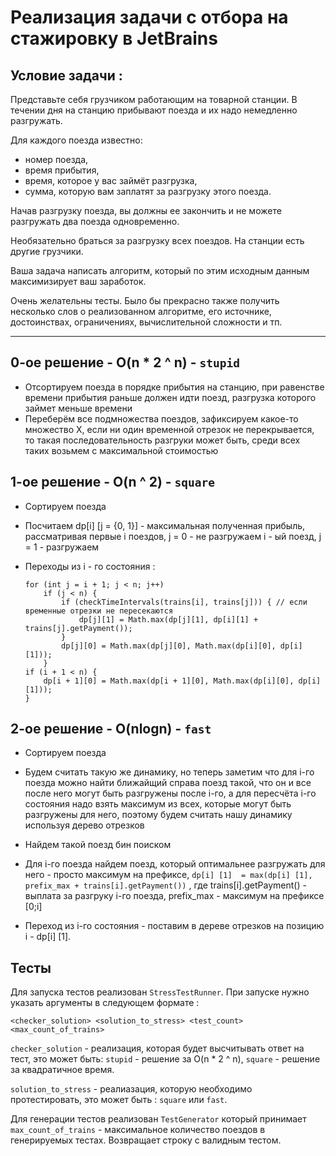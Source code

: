 # Реализация задачи с отбора на стажировку в JetBrains

## Условие задачи :

Представьте себя грузчиком работающим на товарной станции. В течении дня на станцию прибывают поезда и их надо немедленно разгружать.

Для каждого поезда известно:

- номер поезда,
- время прибытия,
- время, которое у вас займёт разгрузка,
- сумма, которую вам заплатят за разгрузку этого поезда.

Начав разгрузку поезда, вы должны ее закончить и не можете разгружать два поезда одновременно.

Необязательно браться за разгрузку всех поездов. На станции есть другие грузчики.

Ваша задача написать алгоритм, который по этим исходным данным максимизирует ваш заработок.

Очень желательны тесты. Было бы прекрасно также получить несколько слов о реализованном алгоритме, его источнике, достоинствах, ограничениях, вычислительной сложности и тп.

----

## 0-ое решение - O(n * 2 ^ n) - ```stupid``` 

* Отсортируем поезда в порядке прибытия на станцию, при равенстве времени прибытия раньше должен идти поезд, разгрузка которого займет меньше времени
* Переберём все подмножества поездов, зафиксируем какое-то множество X, если ни один временной отрезок не перекрывается, то такая последовательность разгруки может быть, среди всех таких возьмем c максимальной стоимостью

## 1-ое решение - O(n ^ 2) - ```square``` 

* Сортируем поезда

* Посчитаем dp[i] [j = {0, 1}] - максимальная полученная прибыль, рассматривая первые i поездов,    j = 0 - не разгружаем i - ый поезд, j = 1 - разгружаем

* Переходы из i - го состояния :

  ```
  for (int j = i + 1; j < n; j++)
      if (j < n) {
          if (checkTimeIntervals(trains[i], trains[j])) { // если временные отрезки не пересекаются
              dp[j][1] = Math.max(dp[j][1], dp[i][1] + trains[j].getPayment());
          }
          dp[j][0] = Math.max(dp[j][0], Math.max(dp[i][0], dp[i][1]));
      }
  if (i + 1 < n) {
      dp[i + 1][0] = Math.max(dp[i + 1][0], Math.max(dp[i][0], dp[i][1]));
  }
  ```

## 2-ое решение - O(nlogn) - ```fast``` 

* Сортируем поезда

* Будем считать такую же динамику, но теперь заметим что для i-го поезда можно найти ближайщий справа поезд такой, что он и все после него могут быть разгружены после i-го, а для пересчёта i-го состояния надо взять максимум из всех, которые могут быть разгружены для него, поэтому будем считать нашу динамику используя дерево отрезков

* Найдем такой поезд бин поиском

* Для i-го поезда найдем поезд, который оптимальнее разгружать для него - просто максимум на префиксе, ```dp[i] [1]  = max(dp[i] [1], prefix_max + trains[i].getPayment())``` , где trains[i].getPayment() - выплата за разгруку i-го поезда, prefix_max - максимум на префиксе [0;i]

* Переход из i-го состояния - поставим в дереве отрезков на позицию i - dp[i] [1].

  

## Тесты

Для запуска тестов реализован ```StressTestRunner```. При запуске нужно указать аргументы в следующем формате :

```<checker_solution> <solution_to_stress> <test_сount> <max_count_of_trains>```

```checker_solution``` - реализация, которая будет высчитывать ответ на тест, это может быть: ```stupid``` - решение за O(n * 2 ^ n), ```square``` - решение за квадратичное время.

```solution_to_stress``` - реалиазация, которую необходимо протестировать, это может быть : ```square``` или ```fast```.

Для генерации тестов реализован  ```TestGenerator``` который принимает ```max_count_of_trains``` - максимальное количество поездов в генерируемых тестах. Возвращает строку с валидным тестом.